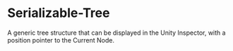 # Serializable-Tree
A generic tree structure that can be displayed in the Unity Inspector, with a position pointer to the Current Node.
